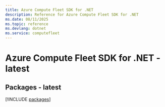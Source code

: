 ```yaml
---
title: Azure Compute Fleet SDK for .NET
description: Reference for Azure Compute Fleet SDK for .NET
ms.date: 08/11/2025
ms.topic: reference
ms.devlang: dotnet
ms.service: computefleet
---
```

# Azure Compute Fleet SDK for .NET - latest
## Packages - latest
[!INCLUDE [packages](compute-fleet-index.md)]